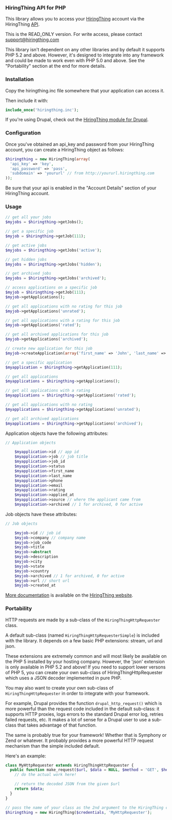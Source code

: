 ### HiringThing API for PHP

This library allows you to access your [HiringThing](http://www.hiringthing.com) account via the HiringThing [API](http://www.hiringthing.com/api/index.html).

This is the READ_ONLY version. For write access, please contact [support@hiringthing.com](mailto:support@hiringthing.com)

This library isn't dependent on any other libraries and by default it supports PHP 5.2 and above. However, it's designed to integrate into any framework and could be made to work even with PHP 5.0 and above. See the "Portability" section at the end for more details.

### Installation

Copy the hiringthing.inc file somewhere that your application can access it.

Then include it with:

```php
include_once('hiringthing.inc');
```

If you're using Drupal, check out the [HiringThing module for Drupal](http://drupal.org/project/hiringthing).

### Configuration

Once you've obtained an api_key and password from your HiringThing account, you can create a HiringThing object as follows:

```php
$hiringthing = new HiringThing(array(
  'api_key' => 'key',
  'api_password' => 'pass',
  'subdomain' => 'yoururl' // from http://yoururl.hiringthing.com
));
```

Be sure that your api is enabled in the "Account Details" section of your HiringThing account. 

### Usage

```php
// get all your jobs
$myjobs = $hiringthing->getJobs();

// get a specific job
$myjob = $hiringthing->getJob(111);

// get active jobs
$myjobs = $hiringthing->getJobs('active');

// get hidden jobs
$myjobs = $hiringthing->getJobs('hidden');

// get archived jobs
$myjobs = $hiringthing->getJobs('archived');

// access applications on a specific job
$myjob = $hiringthing->getJob(111);
$myjob->getApplications();

// get all applications with no rating for this job
$myjob->getApplications('unrated');

// get all applications with a rating for this job
$myjob->getApplications('rated');

// get all archived applications for this job
$myjob->getApplications('archived');

// create new application for this job
$myjob->createApplication(array('first_name' => 'John', 'last_name' => 'Doe', 'phone' => '703-123-4567', 'email' => 'john.doe@example.com'))

// get a specific application 
$myapplication = $hiringthing->getApplication(111);

// get all applications
$myapplications = $hiringthing->getApplications();

// get all applications with a rating
$myapplications = $hiringthing->getApplications('rated');

// get all applications with no rating
$myapplications = $hiringthing->getApplications('unrated');

// get all archived applications 
$myapplications = $hiringthing->getApplications('archived');
```

Application objects have the following attributes:

```php
// Application objects

	$myapplication->id // app id
	$myapplication->job // job title
	$myapplication->job_id 
	$myapplication->status 
	$myapplication->first_name 
	$myapplication->last_name 
	$myapplication->phone 
	$myapplication->email 
	$myapplication->rating 
	$myapplication->applied_at 
	$myapplication->source // where the applicant came from 
	$myapplication->archived // 1 for archived, 0 for active
```

Job objects have these attributes:

```php
// Job objects

	$myjob->id // job id
	$myjob->company // company name
	$myjob->job_code 
	$myjob->title 
	$myjob->abstract 
	$myjob->description 
	$myjob->city 
	$myjob->state 
	$myjob->country 
	$myjob->archived // 1 for archived, 0 for active
	$myjob->url // short url
	$myjob->created_at 
```

[More documentation](http://www.hiringthing.com/api/index.html) is available on the [HiringThing website](http://www.hiringthing.com).

### Portability

HTTP requests are made by a sub-class of the `HiringThingHttpRequester` class.

A default sub-class (named `HiringThingHttpRequesterSimple`) is included with the library. It depends on a few basic PHP extensions: stream, url and json.

These extensions are extremely common and will most likely be available on the PHP 5 installed by your hosting company. However, the 'json' extension is only available in PHP 5.2 and above! If you need to support lower versons of PHP 5, you can create your own sub-class of HiringThingHttpRequester which uses a JSON decoder implemented in pure PHP.

You may also want to create your own sub-class of `HiringThingHttpRequester` in order to integrate with your framework.

For example, Drupal provides the function `drupal_http_request()` which is more powerful than the request code included in the default sub-class: it supports HTTP proxies, logs errors to the standard Drupal error log, retries failed requests, etc. It makes a lot of sense for a Drupal user to use a sub-class that takes advantage of that function.

The same is probably true for your framework! Whether that is Symphony or Zend or whatever. It probably provides a more powerful HTTP request mechanism than the simple included default.

Here's an example:

```php
class MyHttpRequester extends HiringThingHttpRequester {
  public function make_request($url, $data = NULL, $method = 'GET', $headers = array()) {
    // do the actual work here!

    // return the decoded JSON from the given $url
    return $data;
  }
}

// pass the name of your class as the 2nd argument to the HiringThing constructor
$hiringthing = new HiringThing($credentials, 'MyHttpRequester');
```

